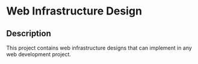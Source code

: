 # Web Infrastructure Design

## Description

This project contains web infrastructure designs that can implement in any web development project.
